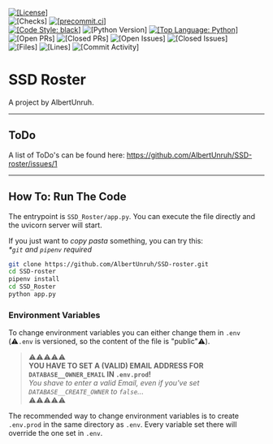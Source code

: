 <a href="https://choosealicense.com/licenses/agpl-3.0/"><img src="https://img.shields.io/github/license/AlbertUnruh/SSD-roster?label=License"  alt="[License]"></a></br>
<img src="https://img.shields.io/github/checks-status/AlbertUnruh/SSD-roster/develop?label=Checks&logo=GitHub" alt="[Checks]">
<a href="https://results.pre-commit.ci/latest/github/AlbertUnruh/SSD-roster/develop"><img src="https://results.pre-commit.ci/badge/github/AlbertUnruh/SSD-roster/develop.svg" alt="[precommit.ci]"></a>
</br>
<a href="https://github.com/psf/black"><img src="https://img.shields.io/badge/Code%20Style-black-000000.svg" alt="[Code Style: black]"></a>
<img src="https://img.shields.io/badge/dynamic/json?url=https%3A%2F%2Fraw.githubusercontent.com%2FAlbertUnruh%2FSSD-roster%2Fdevelop%2FPipfile.lock&query=%24._meta.requires.python_full_version&logo=python&label=Python%20Version" alt="[Python Version]">
<a href="https://www.python.org"><img src="https://img.shields.io/github/languages/top/AlbertUnruh/SSD-roster?label=Python&logo=Python" alt="[Top Language: Python]"></a>
</br>
<img src="https://img.shields.io/github/issues-pr-raw/AlbertUnruh/SSD-roster?label=Open%20PRss" alt="[Open PRs]">
<img src="https://img.shields.io/github/issues-pr-closed-raw/AlbertUnruh/SSD-roster?label=Closed%20PRs" alt="[Closed PRs]">
<img src="https://img.shields.io/github/issues-raw/AlbertUnruh/SSD-roster?label=Open%20Issues" alt="[Open Issues]">
<img src="https://img.shields.io/github/issues-closed-raw/AlbertUnruh/SSD-roster?label=Closed%20Issues" alt="[Closed Issues]">
</br>
<img src="https://img.shields.io/github/directory-file-count/AlbertUnruh/SSD-roster?label=Files" alt="[Files]">
<img src="https://img.shields.io/tokei/lines/github/AlbertUnruh/SSD-roster?label=Lines" alt="[Lines]">
<img src="https://img.shields.io/github/commit-activity/m/AlbertUnruh/SSD-roster?label=Commit%20Activity" alt="[Commit Activity]">


# SSD Roster
A project by AlbertUnruh.


---

## ToDo
A list of ToDo's can be found here: https://github.com/AlbertUnruh/SSD-roster/issues/1


---

## How To: Run The Code
The entrypoint is `SSD_Roster/app.py`. You can execute the file directly and the uvicorn server will start.

If you just want to *copy pasta* something, you can try this:
</br>*\*`git` and `pipenv` required*
```sh
git clone https://github.com/AlbertUnruh/SSD-roster.git
cd SSD-roster
pipenv install
cd SSD_Roster
python app.py
```

### Environment Variables
To change environment variables you can either change them in `.env` (⚠️`.env` is versioned, so the content of the file is "public"⚠️).

> ⚠️⚠️⚠️⚠️⚠️</br>
> **YOU HAVE TO SET A (VALID) EMAIL ADDRESS FOR ``DATABASE__OWNER_EMAIL`` IN ``.env.prod``!**</br>
> *You shave to enter a valid Email, even if you've set ``DATABASE__CREATE_OWNER`` to ``false``...*</br>
> ⚠️⚠️⚠️⚠️⚠️

The recommended way to change environment variables is to create `.env.prod` in the same directory as `.env`.
Every variable set there will override the one set in `.env`.
